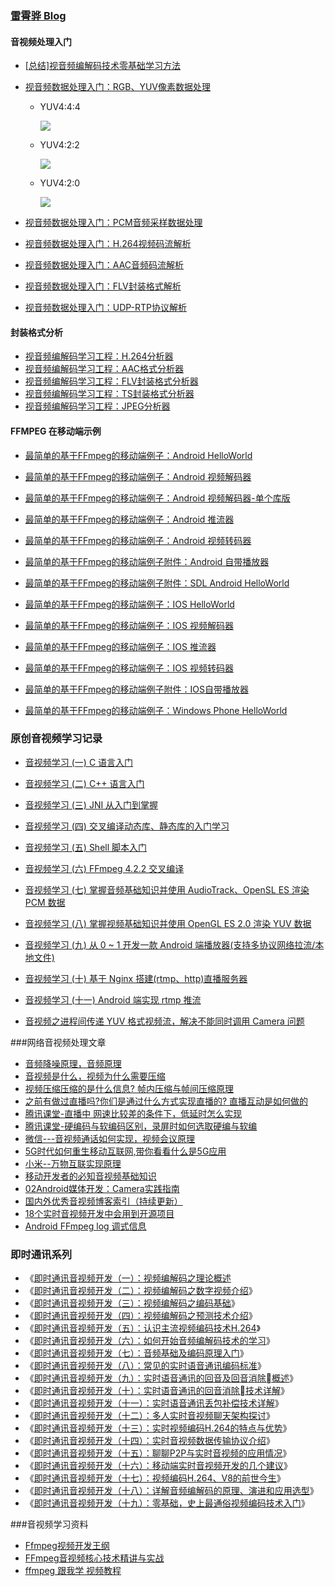 

### [雷霄骅 Blog](https://blog.csdn.net/leixiaohua1020)

#### 音视频处理入门

- [[总结\]视音频编解码技术零基础学习方法](http://blog.csdn.net/leixiaohua1020/article/details/18893769)

- [视音频数据处理入门：RGB、YUV像素数据处理](http://blog.csdn.net/leixiaohua1020/article/details/50534150)

  - YUV4:4:4

    ![](https://devyk.oss-cn-qingdao.aliyuncs.com/blog/20200518110219.jpg)

  - YUV4:2:2

    ![](https://devyk.oss-cn-qingdao.aliyuncs.com/blog/20200518110218.jpg)

  - YUV4:2:0

    ![](https://devyk.oss-cn-qingdao.aliyuncs.com/blog/20200518110217.jpg)

    

- [视音频数据处理入门：PCM音频采样数据处理](http://blog.csdn.net/leixiaohua1020/article/details/50534316)

- [视音频数据处理入门：H.264视频码流解析](http://blog.csdn.net/leixiaohua1020/article/details/50534369)

- [视音频数据处理入门：AAC音频码流解析](http://blog.csdn.net/leixiaohua1020/article/details/50535042)

- [视音频数据处理入门：FLV封装格式解析](http://blog.csdn.net/leixiaohua1020/article/details/50535082)

- [视音频数据处理入门：UDP-RTP协议解析](http://blog.csdn.net/leixiaohua1020/article/details/50535230)



#### 封装格式分析

- [视音频编解码学习工程：H.264分析器](http://blog.csdn.net/leixiaohua1020/article/details/17933821)
- [视音频编解码学习工程：AAC格式分析器](http://blog.csdn.net/leixiaohua1020/article/details/18155549)
- [视音频编解码学习工程：FLV封装格式分析器](http://blog.csdn.net/leixiaohua1020/article/details/17934487)
- [视音频编解码学习工程：TS封装格式分析器](http://blog.csdn.net/leixiaohua1020/article/details/17973587)
- [视音频编解码学习工程：JPEG分析器](http://blog.csdn.net/leixiaohua1020/article/details/18280253)



#### FFMPEG 在移动端示例

- [最简单的基于FFmpeg的移动端例子：Android HelloWorld](http://blog.csdn.net/leixiaohua1020/article/details/47008825)

- [最简单的基于FFmpeg的移动端例子：Android 视频解码器](http://blog.csdn.net/leixiaohua1020/article/details/47010637)

- [最简单的基于FFmpeg的移动端例子：Android 视频解码器-单个库版](http://blog.csdn.net/leixiaohua1020/article/details/47011021)

- [最简单的基于FFmpeg的移动端例子：Android 推流器](http://blog.csdn.net/leixiaohua1020/article/details/47056051)
- [最简单的基于FFmpeg的移动端例子：Android 视频转码器](http://blog.csdn.net/leixiaohua1020/article/details/47056365)
- [最简单的基于FFmpeg的移动端例子附件：Android 自带播放器](http://blog.csdn.net/leixiaohua1020/article/details/47056733)
- [最简单的基于FFmpeg的移动端例子附件：SDL Android HelloWorld](http://blog.csdn.net/leixiaohua1020/article/details/47059553)
- [最简单的基于FFmpeg的移动端例子：IOS HelloWorld](http://blog.csdn.net/leixiaohua1020/article/details/47071547)
- [最简单的基于FFmpeg的移动端例子：IOS 视频解码器](http://blog.csdn.net/leixiaohua1020/article/details/47072257)
- [最简单的基于FFmpeg的移动端例子：IOS 推流器](http://blog.csdn.net/leixiaohua1020/article/details/47072519)
- [最简单的基于FFmpeg的移动端例子：IOS 视频转码器](http://blog.csdn.net/leixiaohua1020/article/details/47072673)
- [最简单的基于FFmpeg的移动端例子附件：IOS自带播放器](http://blog.csdn.net/leixiaohua1020/article/details/47072861)
- [最简单的基于FFmpeg的移动端例子：Windows Phone HelloWorld](http://blog.csdn.net/leixiaohua1020/article/details/47191283)



### 原创音视频学习记录

-  [音视频学习 (一) C 语言入门](https://juejin.im/post/5df8c917f265da339772a5d1)
- [音视频学习 (二) C++ 语言入门](https://juejin.im/post/5e1347775188253a6c3966fd)
- [音视频学习 (三) JNI 从入门到掌握](https://juejin.im/post/5e1606e0f265da5d2d0ffbdb)
- [音视频学习 (四) 交叉编译动态库、静态库的入门学习](https://juejin.im/post/5e1ad6806fb9a02ff076e103)
- [音视频学习 (五) Shell 脚本入门](https://juejin.im/post/5e1c0a4ce51d451c8771c487)
- [音视频学习 (六) FFmpeg 4.2.2 交叉编译](https://juejin.im/post/5e1eace16fb9a02fec66474e)
- [音视频学习 (七) 掌握音频基础知识并使用 AudioTrack、OpenSL ES 渲染 PCM 数据](https://juejin.im/post/5e3fcc5bf265da57685db2a9)
- [音视频学习 (八) 掌握视频基础知识并使用 OpenGL ES 2.0 渲染 YUV 数据](https://juejin.im/post/5e4581476fb9a07cd80f15e0)
- [音视频学习 (九) 从 0 ~ 1 开发一款 Android 端播放器(支持多协议网络拉流/本地文件)](https://juejin.im/post/5e495ec1e51d452713551017)
- [音视频学习 (十) 基于 Nginx 搭建(rtmp、http)直播服务器](https://juejin.im/post/5e4ec66c5188254967067502)
- [音视频学习 (十一) Android 端实现 rtmp 推流](https://juejin.im/post/5e5d17276fb9a07cc01a29d3)

- [音视频之进程间传递 YUV 格式视频流，解决不能同时调用 Camera 问题](https://juejin.im/post/5cf345ddf265da1b8c19731a)



###网络音视频处理文章

- [音频降噪原理，音频原理](https://github.com/interviewandroid/AndroidInterView/blob/master/android/voice.md)
- [音视频是什么，视频为什么需要压缩](https://github.com/interviewandroid/AndroidInterView/blob/master/android/videowhy.md)
- [视频压缩压缩的是什么信息? 帧内压缩与帧间压缩原理](https://github.com/interviewandroid/AndroidInterView/blob/master/android/videoencode.md)
- [之前有做过直播吗?你们是通过什么方式实现直播的? 直播互动是如何做的](https://github.com/interviewandroid/AndroidInterView/blob/master/android/live.md)
- [腾讯课堂-直播中 网速比较差的条件下，低延时怎么实现](https://github.com/interviewandroid/AndroidInterView/blob/master/android/live-optimitor.md)
- [腾讯课堂-硬编码与软编码区别，录屏时如何选取硬编与软编](https://github.com/interviewandroid/AndroidInterView/blob/master/android/mediacodec.md)
- [微信---音视频通话如何实现，视频会议原理](https://github.com/interviewandroid/AndroidInterView/blob/master/android/mediacodec.md)
- [5G时代如何重生移动互联网,带你看看什么是5G应用](https://github.com/interviewandroid/AndroidInterView/blob/master)
- [小米--万物互联实现原理](https://github.com/interviewandroid/AndroidInterView/blob/master/android/net.md)
- [移动开发者的必知音视频基础知识](https://juejin.im/post/5e12fe306fb9a0481467d399)
- [02Android媒体开发：Camera实践指南](https://github.com/guoxiaoxing/android-open-source-project-analysis/blob/master/doc/Android应用开发实践篇/Android媒体开发/02Android媒体开发：Camera实践指南.md)
- [国内外优秀音视频博客索引（持续更新）](https://mp.weixin.qq.com/s?__biz=MzI2OTQxMTM4OQ==&mid=2247484973&idx=1&sn=8451a5199a7d5bc7196e030029e38783&chksm=eae1f37fdd967a6960bc0dad394ee1864a3f18f4c83a4eb93a58944452ec7dc1f723f12e01d6#rd)
- [18个实时音视频开发中会用到开源项目](https://juejin.im/post/5afbdd8551882542836e34cb)
- [Android FFmpeg log 调式信息](https://cloud.tencent.com/developer/article/1368441)



### 即时通讯系列

- 《[即时通讯音视频开发（一）：视频编解码之理论概述](http://www.52im.net/thread-228-1-1.html)
- 《[即时通讯音视频开发（二）：视频编解码之数字视频介绍](http://www.52im.net/thread-229-1-1.html)》
- 《[即时通讯音视频开发（三）：视频编解码之编码基础](http://www.52im.net/thread-232-1-1.html)》
- 《[即时通讯音视频开发（四）：视频编解码之预测技术介绍](http://www.52im.net/thread-235-1-1.html)》
- 《[即时通讯音视频开发（五）：认识主流视频编码技术H.264](http://www.52im.net/thread-237-1-1.html)》
- 《[即时通讯音视频开发（六）：如何开始音频编解码技术的学习](http://www.52im.net/thread-241-1-1.html)》
- 《[即时通讯音视频开发（七）：音频基础及编码原理入门](http://www.52im.net/thread-242-1-1.html)》
- 《[即时通讯音视频开发（八）：常见的实时语音通讯编码标准](http://www.52im.net/thread-243-1-1.html)》
- 《[即时通讯音视频开发（九）：实时语音通讯的回音及回音消除概述](http://www.52im.net/thread-247-1-1.html)》
- 《[即时通讯音视频开发（十）：实时语音通讯的回音消除技术详解](http://www.52im.net/thread-250-1-1.html)》
- 《[即时通讯音视频开发（十一）：实时语音通讯丢包补偿技术详解](http://www.52im.net/thread-251-1-1.html)》
- 《[即时通讯音视频开发（十二）：多人实时音视频聊天架构探讨](http://www.52im.net/thread-253-1-1.html)》
- 《[即时通讯音视频开发（十三）：实时视频编码H.264的特点与优势](http://www.52im.net/thread-266-1-1.html)》
- 《[即时通讯音视频开发（十四）：实时音视频数据传输协议介绍](http://www.52im.net/thread-267-1-1.html)》
- 《[即时通讯音视频开发（十五）：聊聊P2P与实时音视频的应用情况](http://www.52im.net/thread-269-1-1.html)》
- 《[即时通讯音视频开发（十六）：移动端实时音视频开发的几个建议](http://www.52im.net/thread-270-1-1.html)》
- 《[即时通讯音视频开发（十七）：视频编码H.264、V8的前世今生](http://www.52im.net/thread-274-1-1.html)》
- 《[即时通讯音视频开发（十八）：详解音频编解码的原理、演进和应用选型](http://www.52im.net/thread-2230-1-1.html)》
- 《[即时通讯音视频开发（十九）：零基础，史上最通俗视频编码技术入门](http://www.52im.net/thread-2840-1-1.html)》



###音视频学习资料

- [Ffmpeg视频开发王纲](https://www.iqiyi.com/u/1426749687/videos)
- [FFmpeg音视频核心技术精讲与实战](https://coding.imooc.com/class/279.html)
- [ffmpeg 跟我学 视频教程](https://www.cnblogs.com/wanggang123/p/6412799.html)

